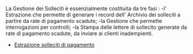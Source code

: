 La Gestione dei Solleciti è essenzialmente costituita da tre fasi : 
-l' Estrazione che permette di generare i record dell' Archivio dei solleciti a partire da rate di pagamento scadute;
-la Gestione che permette interrogazioni per controlli;
-la Stampa delle lettere di sollecito generate da rate di pagamento scadute, da inviare ai clienti inadempienti.
- [Estrazione solleciti di pagamento](Sorgenti/OJ/PGM/C5NARRL)
